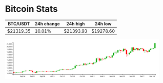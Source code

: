 # Bitcoin Stats

BTC/USDT|24h change|24h high|24h low|
|---|---|---|---|
|$21319.35|10.01%|$21393.93|$19278.60|

<img src="./chart.svg">

